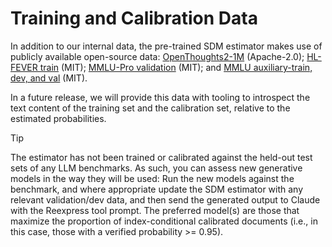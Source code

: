 # Training and Calibration Data

In addition to our internal data, the pre-trained SDM estimator makes use of publicly available open-source data: [OpenThoughts2-1M](https://huggingface.co/datasets/open-thoughts/OpenThoughts2-1M) (Apache-2.0); [HL-FEVER train](https://huggingface.co/datasets/pminervini/hl-fever) (MIT); [MMLU-Pro validation](https://huggingface.co/datasets/TIGER-Lab/MMLU-Pro) (MIT); and [MMLU auxiliary-train, dev, and val](https://huggingface.co/datasets/cais/mmlu) (MIT).

In a future release, we will provide this data with tooling to introspect the text content of the training set and the calibration set, relative to the estimated probabilities.

> [!TIP]
> The estimator has not been trained or calibrated against the held-out test sets of any LLM benchmarks. As such, you can assess new generative models in the way they will be used: Run the new models against the benchmark, and where appropriate update the SDM estimator with any relevant validation/dev data, and then send the generated output to Claude with the Reexpress tool prompt. The preferred model(s) are those that maximize the proportion of index-conditional calibrated documents (i.e., in this case, those with a verified probability >= 0.95).
